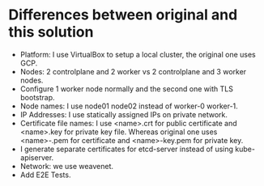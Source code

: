 # Differences between original and this solution

* Platform: I use VirtualBox to setup a local cluster, the original one uses GCP.
* Nodes: 2 controlplane and 2 worker vs 2 controlplane and 3 worker nodes.
* Configure 1 worker node normally and the second one with TLS bootstrap.
* Node names: I use node01 node02 instead of worker-0 worker-1.
* IP Addresses: I use statically assigned IPs on private network.
* Certificate file names: I use \<name\>.crt for public certificate and \<name\>.key for private key file. Whereas original one uses \<name\>-.pem for certificate and \<name\>-key.pem for private key.
* I generate separate certificates for etcd-server instead of using kube-apiserver.
* Network: we use weavenet.
* Add E2E Tests.
